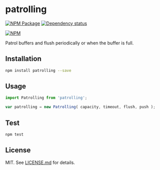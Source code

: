 # patrolling #

[![NPM Package][npm_img]][npm_site]
[![Dependency status][david_img]][david_site]

[![NPM][nodei_img]][nodei_site]

Patrol buffers and flush periodically or when the buffer is full.

## Installation ##

```sh
npm install patrolling --save
```

## Usage ##

```js
import Patrolling from 'patrolling';

var patrolling = new Patrolling( capacity, timeout, flush, push );
```

## Test ##

```js
npm test

```
## License ##

MIT. See [LICENSE.md][license] for details.

[npm_img]: https://img.shields.io/npm/v/patrolling.svg
[npm_site]: https://www.npmjs.org/package/patrolling
[nodei_img]: https://nodei.co/npm/debounce-promise.png
[nodei_site]: https://nodei.co/npm/patrolling
[david_img]: https://david-dm.org/szchenghuang/patrolling/status.svg
[david_site]: https://david-dm.org/szchenghuang/patrolling/
[license]: http://github.com/szchenghuang/patrolling/blob/master/LICENSE.md

